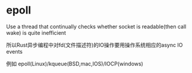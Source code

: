 # epoll

Use a thread that continually checks whether socket is readable(then call wake) is quite inefficient

所以Rust异步编程中对fd(文件描述符)的IO操作要用操作系统相应的async IO events

例如 epoll(Linux)/kqueue(BSD,mac,IOS)/IOCP(windows)